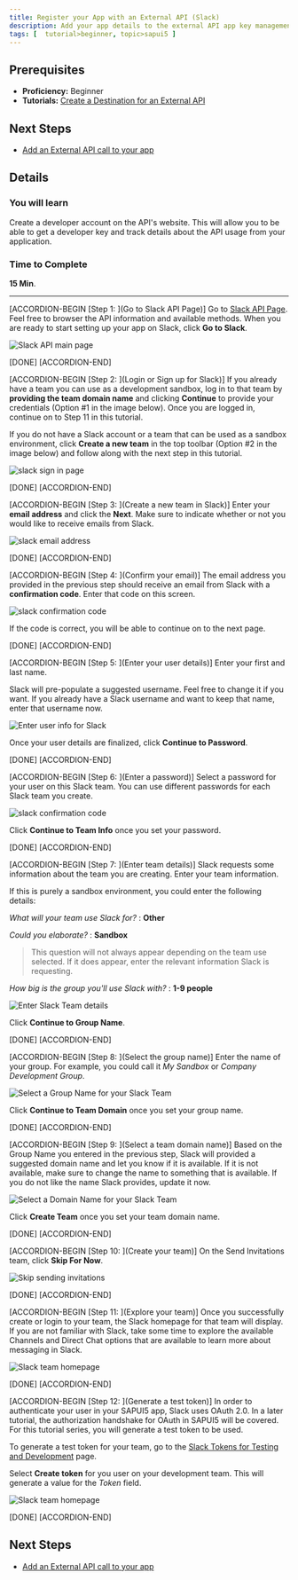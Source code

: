 ```yaml
---
title: Register your App with an External API (Slack)
description: Add your app details to the external API app key management system
tags: [  tutorial>beginner, topic>sapui5 ]
---
```

## Prerequisites  
 - **Proficiency:** Beginner
 - **Tutorials:** [Create a Destination for an External API](http://www.sap.com/developer/tutorials/sapui5-create-api-destination.html)

## Next Steps
 - [Add an External API call to your app](http://www.sap.com/developer/tutorials/sapui5-insert-rest-api.html)

## Details
### You will learn  
Create a developer account on the API's website. This will allow you to be able to get a developer key and track details about the API usage from your application.

### Time to Complete
**15 Min**.

---

[ACCORDION-BEGIN [Step 1: ](Go to Slack API Page)]
Go to [Slack API Page](https://api.slack.com/). Feel free to browser the API information and available methods. When you are ready to start setting up your app on Slack, click **Go to Slack**.

![Slack API main page](slack-api.png)

[DONE]
[ACCORDION-END]

[ACCORDION-BEGIN [Step 2: ](Login or Sign up for Slack)]
If you already have a team you can use as a development sandbox, log in to that team by **providing the team domain name** and clicking **Continue** to provide your credentials (Option #1 in the image below). Once you are logged in, continue on to Step 11 in this tutorial.

If you do not have a Slack account or a team that can be used as a sandbox environment, click **Create a new team** in the top toolbar (Option #2 in the image below) and follow along with the next step in this tutorial.

![slack sign in page](slack-signin.png)

[DONE]
[ACCORDION-END]

[ACCORDION-BEGIN [Step 3: ](Create a new team in Slack)]
Enter your **email address** and click the **Next**. Make sure to indicate whether or not you would like to receive emails from Slack.

![slack email address](slack-signup.png)

[DONE]
[ACCORDION-END]

[ACCORDION-BEGIN [Step 4: ](Confirm your email)]
The email address you provided in the previous step should receive an email from Slack with a **confirmation code**. Enter that code on this screen.

![slack confirmation code](slack-email-confirm.png)

If the code is correct, you will be able to continue on to the next page.

[DONE]
[ACCORDION-END]

[ACCORDION-BEGIN [Step 5: ](Enter your user details)]
Enter your first and last name.

Slack will pre-populate a suggested username. Feel free to change it if you want. If you already have a Slack username and want to keep that name, enter that username now.

![Enter user info for Slack](slack-username.png)

Once your user details are finalized, click **Continue to Password**.

[DONE]
[ACCORDION-END]

[ACCORDION-BEGIN [Step 6: ](Enter a password)]
Select a password for your user on this Slack team. You can use different passwords for each Slack team you create.

![slack confirmation code](slack-password.png)

Click **Continue to Team Info** once you set your password.

[DONE]
[ACCORDION-END]


[ACCORDION-BEGIN [Step 7: ](Enter team details)]
Slack requests some information about the team you are creating. Enter your team information.

If this is purely a sandbox environment, you could enter the following details:

_What will your team use Slack for?_ : **Other**

_Could you elaborate?_ : **Sandbox**
> This question will not always appear depending on the team use selected. If it does appear, enter the relevant information Slack is requesting.

_How big is the group you'll use Slack with?_ : **1-9 people**

![Enter Slack Team details](slack-team.png)

Click **Continue to Group Name**.

[DONE]
[ACCORDION-END]

[ACCORDION-BEGIN [Step 8: ](Select the group name)]
Enter the name of your group. For example, you could call it _My Sandbox_ or _Company Development Group_.

![Select a Group Name for your Slack Team](slack-teamname.png)

Click **Continue to Team Domain** once you set your group name.

[DONE]
[ACCORDION-END]

[ACCORDION-BEGIN [Step 9: ](Select a team domain name)]
Based on the Group Name you entered in the previous step, Slack will provided a suggested domain name and let you know if it is available. If it is not available, make sure to change the name to something that is available. If you do not like the name Slack provides, update it now.

![Select a Domain Name for your Slack Team](slack-teamdomain.png)

Click **Create Team** once you set your team domain name.

[DONE]
[ACCORDION-END]

[ACCORDION-BEGIN [Step 10: ](Create your team)]
On the Send Invitations team, click **Skip For Now**.

![Skip sending invitations](slack-skip.png)

[DONE]
[ACCORDION-END]

[ACCORDION-BEGIN [Step 11: ](Explore your team)]
Once you successfully create or login to your team, the Slack homepage for that team will display. If you are not familiar with Slack, take some time to explore the available Channels and Direct Chat options that are available to learn more about messaging in Slack.

![Slack team homepage](slack-group.png)

[DONE]
[ACCORDION-END]

[ACCORDION-BEGIN [Step 12: ](Generate a test token)]
In order to authenticate your user in your SAPUI5 app, Slack uses OAuth 2.0. In a later tutorial, the authorization handshake for OAuth in SAPUI5 will be covered. For this tutorial series, you will generate a test token to be used.

To generate a test token for your team, go to the [Slack Tokens for Testing and Development](https://api.slack.com/docs/oauth-test-tokens) page.

Select **Create token** for you user on your development team. This will generate a value for the _Token_ field.

![Slack team homepage](slack-token.png)

[DONE]
[ACCORDION-END]


## Next Steps
 - [Add an External API call to your app](http://www.sap.com/developer/tutorials/sapui5-insert-rest-api.html)
